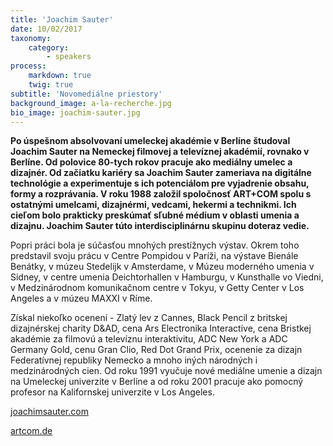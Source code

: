 ```yaml
---
title: 'Joachim Sauter'
date: 10/02/2017
taxonomy:
    category:
        - speakers
process:
    markdown: true
    twig: true
subtitle: 'Novomediálne priestory'
background_image: a-la-recherche.jpg
bio_image: joachim-sauter.jpg
---
```


**Po úspešnom absolvovaní umeleckej akadémie v Berlíne študoval Joachim Sauter na Nemeckej filmovej a televíznej akadémií, rovnako v Berlíne. Od polovice 80-tych rokov pracuje ako mediálny umelec a dizajnér. Od začiatku kariéry sa Joachim Sauter zameriava na digitálne technológie a experimentuje s ich  potenciálom pre vyjadrenie obsahu, formy a rozprávania. V roku 1988 založil spoločnosť ART+COM spolu s ostatnými umelcami, dizajnérmi, vedcami, hekermi a technikmi. Ich cieľom bolo prakticky preskúmať sľubné médium v oblasti umenia a dizajnu. Joachim Sauter túto interdisciplinárnu skupinu doteraz vedie.**


Popri práci bola  je súčasťou mnohých prestížnych výstav. Okrem toho predstavil svoju prácu v Centre Pompidou v Paríži, na výstave Bienále Benátky, v múzeu Stedelijk v Amsterdame, v Múzeu moderného umenia v Sidney, v centre umenia Deichtorhallen v Hamburgu, v Kunsthalle vo Viedni, v Medzinárodnom komunikačnom centre v Tokyu, v Getty Center v Los Angeles a v múzeu MAXXI v Ríme.


Získal niekoľko ocenení - Zlatý lev z Cannes, Black Pencil z britskej dizajnérskej charity D&AD, cena Ars Electronika Interactive, cena Bristkej akadémie za filmovú a televíznu interaktivitu, ADC New York a ADC Germany Gold, cenu Gran Clio, Red Dot Grand Prix, ocenenie za dizajn Federatívnej republiky Nemecko a mnoho iných národných i medzinárodných cien. Od roku 1991 vyučuje nové mediálne umenie a dizajn na Umeleckej univerzite v Berlíne a od roku 2001 pracuje ako pomocný profesor na Kalifornskej univerzite v Los Angeles.


[joachimsauter.com](http://www.joachimsauter.com)


[artcom.de](https://artcom.de/en/)

 
